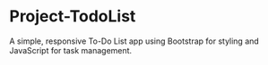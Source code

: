 # Project-TodoList
A simple, responsive To-Do List app using Bootstrap for styling and JavaScript for task management. 
